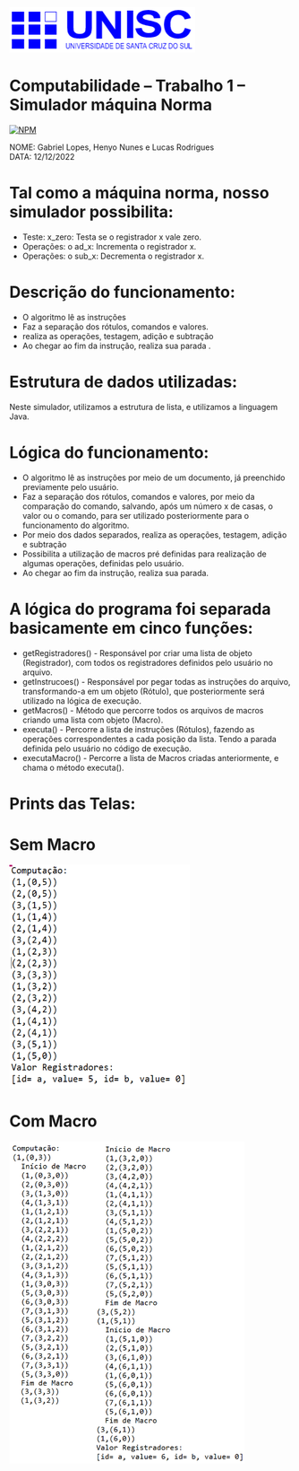 
![Modelo Conceitual](https://github.com/RodriguesLucas/maquinaNorma/blob/main/ASSETS/Unisc.png)

# Computabilidade – Trabalho 1 – Simulador máquina Norma
[![NPM](https://img.shields.io/npm/l/react)](https://github.com/RodriguesLucas/maquinaNorma/blob/main/LICENSE) 

NOME: Gabriel Lopes, Henyo Nunes e Lucas Rodrigues  
DATA: 12/12/2022  


# Tal como a máquina norma, nosso simulador possibilita:
 - Teste: x_zero: Testa se o registrador x vale zero. 
 - Operações: o ad_x: Incrementa o registrador x.
 - Operações: o sub_x: Decrementa o registrador x. 

# Descrição do funcionamento:
- O algoritmo lê as instruções 
- Faz a separação dos rótulos, comandos e valores.
- realiza as operações, testagem, adição e subtração
- Ao chegar ao fim da instrução, realiza sua parada
.


# Estrutura de dados utilizadas:
Neste simulador, utilizamos a estrutura de lista, e utilizamos a linguagem Java.

# Lógica do funcionamento:
- O algoritmo lê as instruções por meio de um documento, já preenchido previamente pelo usuário.
- Faz a separação dos rótulos, comandos e valores, por meio da comparação do comando, salvando, após um número x de casas, o valor ou o comando, para ser utilizado posteriormente para o funcionamento do algoritmo.
- Por meio dos dados separados, realiza as operações, testagem, adição e subtração
- Possibilita a utilização de macros pré definidas para realização de algumas operações, definidas pelo usuário.
- Ao chegar ao fim da instrução, realiza sua parada.
# A lógica do programa foi separada basicamente em cinco funções:
- getRegistradores() - Responsável por criar uma lista de objeto (Registrador), com todos os registradores definidos pelo usuário no arquivo.
- getInstrucoes() - Responsável por pegar todas as instruções do arquivo, transformando-a em um objeto (Rótulo), que posteriormente será utilizado na lógica de execução.
- getMacros() - Método que percorre todos os arquivos de macros criando uma lista com objeto (Macro).
- executa() - Percorre a lista de instruções (Rótulos), fazendo as operações correspondentes a cada posição da lista. Tendo a parada definida pelo usuário no código de execução.
- executaMacro() - Percorre a lista de Macros criadas anteriormente, e chama o método executa().
# Prints das Telas:
# Sem Macro			     
![Modelo Conceitual](https://github.com/RodriguesLucas/maquinaNorma/blob/main/ASSETS/SemMacro.png)

# Com Macro
![Modelo Conceitual](https://github.com/RodriguesLucas/maquinaNorma/blob/main/ASSETS/ComMacro.png)
